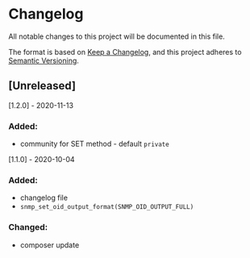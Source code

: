 # Changelog
All notable changes to this project will be documented in this file.

The format is based on [Keep a Changelog](https://keepachangelog.com/en/1.0.0/),
and this project adheres to [Semantic Versioning](https://semver.org/spec/v2.0.0.html).

## [Unreleased]

[1.2.0] - 2020-11-13
### Added:
- community for SET method - default `private`

[1.1.0] - 2020-10-04
### Added:
- changelog file
- `snmp_set_oid_output_format(SNMP_OID_OUTPUT_FULL)`
### Changed:
- composer update
